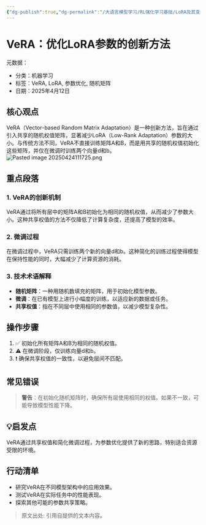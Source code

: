 ```yaml
---
{"dg-publish":true,"dg-permalink":"/大语言模型学习/RL强化学习基础/LoRA及其变体/VeRA","dg-home":false,"dg-description":"在此输入笔记的描述","dg-hide":false,"dg-hide-title":false,"dg-show-backlinks":true,"dg-show-local-graph":true,"dg-show-inline-title":true,"dg-pinned":false,"dg-passphrase":"在此输入访问密码","dg-enable-mathjax":false,"dg-enable-mermaid":false,"dg-enable-uml":false,"dg-note-icon":0,"dg-enable-dataview":false,"tags":["NLP"],"permalink":"/大语言模型学习/RL强化学习基础/LoRA及其变体/VeRA/","dgShowBacklinks":true,"dgShowLocalGraph":true,"dgShowInlineTitle":true,"dgPassFrontmatter":true,"noteIcon":0,"created":"2025-04-24T11:16:34.000+08:00","updated":"2025-04-24T11:17:27.000+08:00"}
---
```




# VeRA：优化LoRA参数的创新方法
元数据：

- 分类：机器学习
- 标签：VeRA, LoRA, 参数优化, 随机矩阵
- 日期：2025年4月12日

## 核心观点
VeRA（Vector-based Random Matrix Adaptation）是一种创新方法，旨在通过引入共享的随机权值矩阵，显著减少LoRA（Low-Rank Adaptation）参数的大小。与传统方法不同，VeRA不直接训练矩阵A和B，而是用共享的随机权值初始化这些矩阵，并仅在微调时训练两个向量d和b。
![Pasted image 20250424111725.png](/img/user/%E9%99%84%E4%BB%B6/Pasted%20image%2020250424111725.png)


## 重点段落

### 1. VeRA的创新机制
VeRA通过将所有层中的矩阵A和B初始化为相同的随机权值，从而减少了参数大小。这种共享权值的方法不仅降低了计算复杂度，还提高了模型的效率。


### 2. 微调过程
在微调过程中，VeRA只需训练两个新的向量d和b。这种简化的训练过程使得模型在保持性能的同时，大幅减少了计算资源的消耗。


### 3. 技术术语解释
- **随机矩阵**：一种用随机数填充的矩阵，用于初始化模型参数。
- **微调**：在已有模型上进行小幅度的训练，以适应新的数据或任务。
- **共享权值**：指在不同层中使用相同的参数值，以减少模型复杂性。


## 操作步骤
1. ✅ 初始化所有矩阵A和B为相同的随机权值。
2. ⚠ 在微调阶段，仅训练向量d和b。
3. ❗ 确保共享权值的一致性，以避免层间不匹配。


## 常见错误
> **警告**：在初始化随机矩阵时，确保所有层使用相同的权值。如果不一致，可能导致模型性能下降。


## 💡启发点
VeRA通过共享权值和简化微调过程，为参数优化提供了新的思路，特别适合资源受限的环境。


## 行动清单
- 研究VeRA在不同模型架构中的应用效果。
- 测试VeRA在实际任务中的性能表现。
- 探索其他可能的参数共享策略。

> 原文出处: 引用自提供的文本内容。
